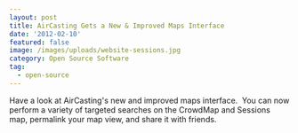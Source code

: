```yaml
---
layout: post
title: AirCasting Gets a New & Improved Maps Interface
date: '2012-02-10'
featured: false
image: /images/uploads/website-sessions.jpg
category: Open Source Software
tag:
  - open-source
---
```

<p>Have a look at AirCasting's new and improved maps interface.  You can now perform a variety of targeted searches on the CrowdMap and Sessions map, permalink your map view, and share it with friends.</p>
